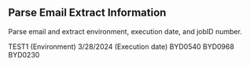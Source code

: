 ## Parse Email Extract Information
Parse email and extract environment, execution date, and jobID number.

TEST1          (Environment)
3/28/2024      (Execution date)
BYD0540
BYD0968
BYD0230


